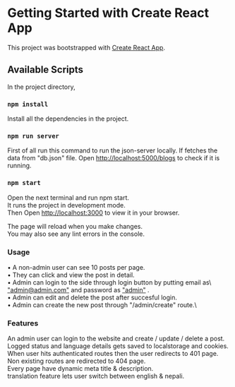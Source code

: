 # Getting Started with Create React App

This project was bootstrapped with [Create React App](https://github.com/facebook/create-react-app).

## Available Scripts

In the project directory,

### `npm install`

Install all the dependencies in the project.
### `npm run server`

First of all run this command to run the json-server locally. If fetches the data from "db.json" file.
Open [http://localhost:5000/blogs](http://localhost:5000/blogs) to check if it is running.

### `npm start`
Open the next terminal and run npm start.\
It runs the project in development mode.\
Then Open [http://localhost:3000](http://localhost:3000) to view it in your browser.

The page will reload when you make changes.\
You may also see any lint errors in the console.

### Usage

• A non-admin user can see 10 posts per page.\
• They can click and view the post in detail.\
• Admin can login to the side through login button by putting email as\    ["admin@admin.com"](admin@admin.com) and password as ["admin"](admin) .\
• Admin can edit and delete the post after succesful login.\
• Admin can create the new post through "/admin/create" route.\

### Features


An admin user can login to the website and create / update / delete a post. Logged status and language details gets saved to localstorage and cookies.\
When user hits authenticated routes then the user redirects to 401 page.\
Non existing routes are redirected to 404 page.\
Every page have dynamic meta title & description.\
translation feature lets user switch between english & nepali.